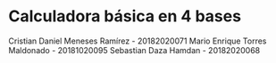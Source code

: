 
# Calculadora básica en 4 bases
Cristian Daniel Meneses Ramírez - 20182020071 
Mario Enrique Torres Maldonado  - 20181020095
Sebastian Daza Hamdan           - 20182020068
